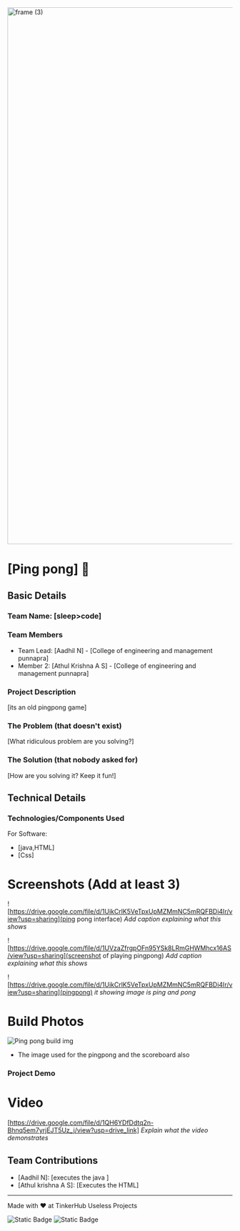 <img width="3188" height="1202" alt="frame (3)" src="https://github.com/user-attachments/assets/517ad8e9-ad22-457d-9538-a9e62d137cd7" />


# [Ping pong] 🎯


## Basic Details
### Team Name: [sleep>code]


### Team Members
- Team Lead: [Aadhil N] - [College of engineering and management punnapra]
- Member 2: [Athul Krishna A S] - [College of engineering and management punnapra]


### Project Description
[its an old pingpong game]

### The Problem (that doesn't exist)
[What ridiculous problem are you solving?]

### The Solution (that nobody asked for)
[How are you solving it? Keep it fun!]

## Technical Details
### Technologies/Components Used
For Software:
- [java,HTML]
- [Css]


# Screenshots (Add at least 3)
![https://drive.google.com/file/d/1UikCrlK5VeTpxUpMZMmNC5mRQFBDi4Ir/view?usp=sharing](ping pong interface)
*Add caption explaining what this shows*

![https://drive.google.com/file/d/1UVzaZfrgpOFn95YSk8LRmGHWMhcx16AS/view?usp=sharing](screenshot of playing pingpong)
*Add caption explaining what this shows*

![https://drive.google.com/file/d/1UikCrlK5VeTpxUpMZMmNC5mRQFBDi4Ir/view?usp=sharing](pingpong)
*it showing image is ping and pong*




# Build Photos
![Ping pong build img](<img width="487" height="327" alt="image" src="https://github.com/user-attachments/assets/a40af4a4-4238-4210-baf3-0755b29f7914" />
)
* The image used for the pingpong and the scoreboard also


### Project Demo
# Video
[https://drive.google.com/file/d/1QH6YDfDdtq2n-Bhnq5em7yrjEJT5Uz_j/view?usp=drive_link]
*Explain what the video demonstrates*


## Team Contributions
- [Aadhil N]: [executes the java ]
- [Athul krishna A S]: [Executes the HTML]


---
Made with ❤️ at TinkerHub Useless Projects 

![Static Badge](https://img.shields.io/badge/TinkerHub-24?color=%23000000&link=https%3A%2F%2Fwww.tinkerhub.org%2F)
![Static Badge](https://img.shields.io/badge/UselessProjects--25-25?link=https%3A%2F%2Fwww.tinkerhub.org%2Fevents%2FQ2Q1TQKX6Q%2FUseless%2520Projects)


